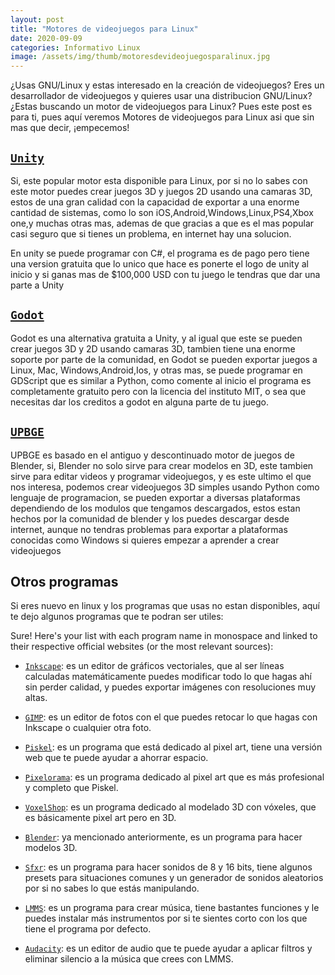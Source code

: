 ```yaml
---
layout: post
title: "Motores de videojuegos para Linux"
date: 2020-09-09
categories: Informativo Linux
image: /assets/img/thumb/motoresdevideojuegosparalinux.jpg
---
```


¿Usas GNU/Linux y estas interesado en la creación de videojuegos? Eres un desarrollador de videojuegos y quieres usar una distribucion GNU/Linux? ¿Estas buscando un motor de videojuegos para Linux? Pues este post es para ti, pues aquí veremos Motores de videojuegos para Linux asi que sin mas que decir,  ¡empecemos!

## [`Unity`](https://unity.com/)

Si, este popular motor esta disponible para Linux, por si no lo sabes con este motor puedes crear juegos 3D y juegos 2D usando una camaras 3D, estos de una gran calidad con la capacidad de exportar a una enorme cantidad de sistemas, como lo son iOS,Android,Windows,Linux,PS4,Xbox one,y muchas otras mas, ademas de que gracias a que es el mas popular casi seguro que si tienes un problema, en internet hay una solucion.

En unity se puede programar con C#, el programa es de pago pero tiene una version gratuita que lo unico que hace es ponerte el logo de unity al inicio y si ganas mas de $100,000 USD con tu juego le tendras que dar una parte a Unity

## [`Godot`](https://godotengine.org/)

Godot es una alternativa gratuita a Unity, y al igual que este se pueden crear juegos 3D y 2D usando camaras 3D, tambien tiene una enorme soporte por parte de la comunidad, en Godot se pueden exportar juegos a Linux, Mac, Windows,Android,Ios, y otras mas, se puede programar en GDScript que es similar a Python, como comente al inicio el programa es completamente gratuito pero con la licencia del instituto MIT, o sea que necesitas dar los creditos a godot en alguna parte de tu juego.


## [`UPBGE`](https://upbge.org/)

UPBGE es basado en el antiguo y descontinuado motor de juegos de Blender, si, Blender no solo sirve para crear modelos en 3D, este tambien sirve para editar videos y programar videojuegos, y es este ultimo el que nos interesa, podemos crear videojuegos 3D simples usando Python como lenguaje de programacion, se pueden exportar a diversas plataformas dependiendo de los modulos que tengamos descargados, estos estan hechos por la comunidad de blender y los puedes descargar desde internet, aunque no tendras problemas para exportar a plataformas conocidas como Windows si quieres empezar a aprender a crear videojuegos

## Otros programas

Si eres nuevo en linux y los programas que usas no estan disponibles, aquí te dejo algunos programas que te podran ser utiles:

Sure! Here's your list with each program name in monospace and linked to their respective official websites (or the most relevant sources):

* [`Inkscape`](https://inkscape.org/): es un editor de gráficos vectoriales, que al ser líneas calculadas matemáticamente puedes modificar todo lo que hagas ahí sin perder calidad, y puedes exportar imágenes con resoluciones muy altas.

* [`GIMP`](https://www.gimp.org/): es un editor de fotos con el que puedes retocar lo que hagas con Inkscape o cualquier otra foto.

* [`Piskel`](https://www.piskelapp.com/): es un programa que está dedicado al pixel art, tiene una versión web que te puede ayudar a ahorrar espacio.

* [`Pixelorama`](https://www.orama-interactive.com/pixelorama): es un programa dedicado al pixel art que es más profesional y completo que Piskel.

* [`VoxelShop`](https://blackflux.com/node/11): es un programa dedicado al modelado 3D con vóxeles, que es básicamente pixel art pero en 3D.

* [`Blender`](https://www.blender.org/): ya mencionado anteriormente, es un programa para hacer modelos 3D.

* [`Sfxr`](https://sfxr.me/): es un programa para hacer sonidos de 8 y 16 bits, tiene algunos presets para situaciones comunes y un generador de sonidos aleatorios por si no sabes lo que estás manipulando.

* [`LMMS`](https://lmms.io/): es un programa para crear música, tiene bastantes funciones y le puedes instalar más instrumentos por si te sientes corto con los que tiene el programa por defecto.

* [`Audacity`](https://www.audacityteam.org/): es un editor de audio que te puede ayudar a aplicar filtros y eliminar silencio a la música que crees con LMMS.